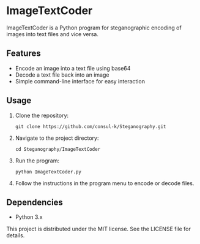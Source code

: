 # ImageTextCoder

ImageTextCoder is a Python program for steganographic encoding of images into text files and vice versa.

## Features

- Encode an image into a text file using base64
- Decode a text file back into an image
- Simple command-line interface for easy interaction

## Usage

1. Clone the repository:
   ```
   git clone https://github.com/consul-k/Steganography.git
   ```

2. Navigate to the project directory:
   ```
   cd Steganography/ImageTextCoder
   ```

3. Run the program:
   ```
   python ImageTextCoder.py
   ```

4. Follow the instructions in the program menu to encode or decode files.

## Dependencies

- Python 3.x

This project is distributed under the MIT license. See the LICENSE file for details.
